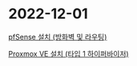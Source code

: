 # 2022-12-01

[pfSense 설치 (방화벽 및 라우팅)](../ServerConfiguration/Install_pfSense.md)

[Proxmox VE 설치 (타입 1 하이퍼바이저)](../ServerConfiguration/Install_Proxmox_VE.md)